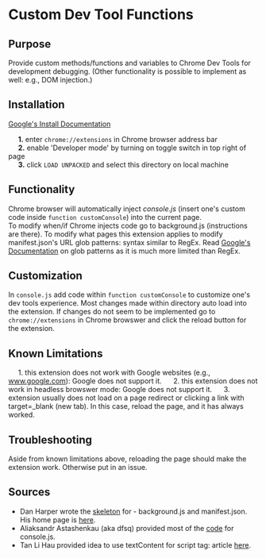 # Custom Dev Tool Functions

## Purpose
Provide custom methods/functions and variables to Chrome Dev Tools for development debugging.  (Other functionality is possible to implement as well: e.g., DOM injection.)

## Installation
[Google's Install Documentation](https://developer.chrome.com/docs/extensions/mv2/getstarted/)

&nbsp;&nbsp;&nbsp;&nbsp;&nbsp;**1.** enter `chrome://extensions` in Chrome browser address bar </br>
&nbsp;&nbsp;&nbsp;&nbsp;&nbsp;**2.** enable 'Developer mode' by turning on toggle switch in top right of page </br>
&nbsp;&nbsp;&nbsp;&nbsp;&nbsp;**3.** click `LOAD UNPACKED` and select this directory on local machine </br>

## Functionality 

Chrome browser will automatically inject *console.js* (insert one's custom code inside `function customConsole`) into the current page.  
To modify when/if Chrome injects code go to background.js (instructions are there).
To modify what pages this extension applies to modify manifest.json's URL glob patterns: syntax similar to RegEx.  Read [Google's Documentation](https://developer.chrome.com/docs/extensions/mv2/match_patterns/) on glob patterns as it is much more limited than RegEx.

## Customization

In `console.js` add code within `function customConsole` to customize one's dev tools experience.
Most changes made within directory auto load into the extension.  If changes do not seem to be implemented go to `chrome://extensions` in Chrome browswer and click the reload button for the extension. 

## Known Limitations
&nbsp;&nbsp;&nbsp;&nbsp;&nbsp;1. this extension does not work with Google websites (e.g., www.google.com): Google does not support it.
&nbsp;&nbsp;&nbsp;&nbsp;&nbsp;2. this extension does not work in headless browswer mode: Google does not support it.
&nbsp;&nbsp;&nbsp;&nbsp;&nbsp;3. extension usually does not load on a page redirect or clicking a link with target=_blank (new tab).  In this case, reload the page, and it has always worked.  

## Troubleshooting

Aside from known limitations above, reloading the page should make the extension work.  Otherwise put in an issue. 

## Sources
- Dan Harper wrote the [skeleton](https://gist.github.com/danharper/8364399) for - background.js and manifest.json.  His home page is [here](http://danharper.me).
- Aliaksandr Astashenkau (aka dfsq) provided most of the [code](https://stackoverflow.com/questions/9051205/adding-custom-functionality-into-chromes-console) for console.js. 
- Tan Li Hau provided idea to use textContent for script tag: article [here](https://lihautan.com/personalised-development-workspace-with-chrome-extension/).
